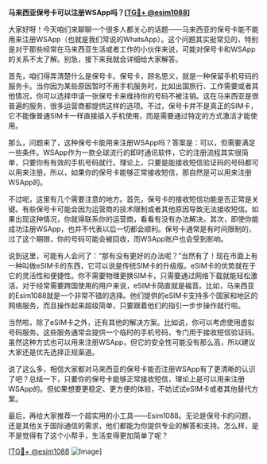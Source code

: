 **马来西亚保号卡可以注册WSApp吗？[[TG💪+ @esim1088](https://t.me/s/esim1088)]**

大家好呀！今天咱们来聊聊一个很多人都关心的话题——马来西亚的保号卡能不能用来注册WSApp（也就是我们常说的WhatsApp）。这个问题其实挺常见的，特别是对于那些经常在马来西亚生活或者工作的小伙伴来说，可能对保号卡和WSApp的关系不太了解。别急，接下来我就会详细给大家解答。

首先，咱们得弄清楚什么是保号卡。保号卡，顾名思义，就是一种保留手机号码的服务卡。当你因为某些原因暂时不用手机服务时，比如出国旅行、工作需要或者其他情况，你可以选择申请一张保号卡来维持你的号码不被注销。这在马来西亚是很普遍的服务，很多运营商都提供这样的选项。不过，保号卡并不是真正的SIM卡，它不能像普通SIM卡一样直接插入手机使用，而是需要通过特定的方式激活才能使用。

那么，问题来了，这种保号卡能用来注册WSApp吗？答案是：可以，但需要满足一些条件。WSApp作为一款全球流行的即时通讯软件，它的注册流程其实很简单，只要你有有效的手机号码就行。理论上，只要是能接收短信验证码的号码都可以用来注册。所以，如果你的保号卡能够正常接收短信，那自然是可以用来注册WSApp的。

不过呢，这里有几个需要注意的地方。首先，保号卡的接收短信功能是否正常是关键。有些保号卡可能会因为运营商的技术限制或者其他原因导致无法接收短信。如果出现这种情况，你就得联系你的运营商，看看有没有办法解决。其次，即使你能成功注册WSApp，也并不代表以后一切都会顺利。保号卡通常是有时间限制的，过了这个期限，你的号码可能会被回收，而WSApp账户也会受到影响。

说到这里，可能有人会问了：“那有没有更好的办法呢？”当然有了！现在市面上有一种叫做eSIM卡的东西，它可以说是传统SIM卡的升级版。eSIM卡的优势就在于它的灵活性和便捷性。你不需要物理更换SIM卡，只需要通过网络下载就能轻松激活。对于经常需要跨国使用的用户来说，eSIM卡简直就是福音。比如，马来西亚的Esim1088就是一个非常不错的选择。他们提供的eSIM卡支持多个国家和地区的网络服务，而且操作起来超级简单，只要跟着他们的指引一步步操作就行啦。

当然啦，除了eSIM卡之外，还有其他的解决方案。比如说，你可以考虑使用虚拟号码服务。这些服务通常会提供一个临时的手机号码，专门用于接收短信验证码。虽然这种方式也可以用来注册WSApp，但它的安全性可能没有那么高，所以建议大家还是优先选择正规渠道。

说了这么多，相信大家都对马来西亚的保号卡能否注册WSApp有了更清晰的认识了吧？总结一下，只要你的保号卡能够正常接收短信，理论上是可以用来注册WSApp的。但如果想要更稳定、更方便的体验，不妨试试eSIM卡或者其他替代方案。

最后，再给大家推荐一个超实用的小工具——Esim1088。无论是保号卡的问题，还是其他关于国际通信的需求，他们都能为你提供专业的解答和支持。怎么样，是不是觉得有了这个小帮手，生活变得更加简单了呢？

[[TG💪+ @esim1088](https://t.me/s/esim1088) ![Image](https://i.postimg.cc/4NQfJmqS/Snipaste-2025-05-13-00-14-12.png)]